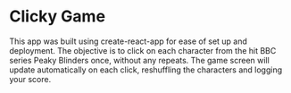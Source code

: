 # Clicky Game

This app was built using create-react-app for ease of set up and deployment. The objective is to click on each character from the hit BBC series Peaky Blinders once, without any repeats. The game screen will update automatically on each click, reshuffling the characters and logging your score.